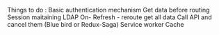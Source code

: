  Things to do :
      Basic authentication mechanism
      Get data before routing
      Session maitaining
      LDAP
      On- Refresh - reroute get all data
      Call API and cancel them (Blue bird or Redux-Saga)
      Service worker Cache

